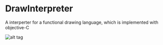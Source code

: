 DrawInterpreter
===============

A interperter for a functional drawing language, which is implemented with objective-C

![alt tag](http://a3.qpic.cn/psb?/df2a1f5a-8ed9-4492-af72-06c02bb3dc1f/Z3.mKXR3eBjZARcQLeLns1lR58v2cvBXLX4lfSuJoqo!/b/dFUx7GgXIwAA&bo=PgOAAgAEFgMDCIM!&rf=viewer_4)
